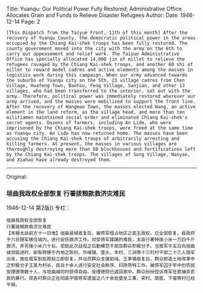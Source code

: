 Title: Yuanqu: Our Political Power Fully Restored; Administrative Office Allocates Grain and Funds to Relieve Disaster Refugees
Author:
Date: 1946-12-14
Page: 2

    [This Dispatch from the Taiyue Front, 11th of this month] After the recovery of Yuanqu County, the democratic political power in the areas occupied by the Chiang Kai-shek troops has been fully restored. The county government moved into the city with the army on the 6th to carry out appeasement and relief work. The Taiyue Administrative Office has specially allocated 14,000 jin of millet to relieve the refugees ravaged by the Chiang Kai-shek troops, and another 60 shi of millet to reward model cadres and active elements among the masses in logistics work during this campaign. When our army advanced towards the suburbs of Yuanqu city on the 5th, 23 village cadres from Chen Village, Huafeng Town, Baotou, Feng Village, Sanjian, and other 13 villages, who had been transferred to the interior, set out with the army. Therefore, political power was immediately restored wherever our army arrived, and the masses were mobilized to support the front line. After the recovery of Wangmao Town, the masses elected Wang, an active element in the land reform, as the village head, and more than ten militiamen maintained social order and eliminated Chiang Kai-shek's secret agents. Dozens of farmers, including An Lide, who were imprisoned by the Chiang Kai-shek troops, were freed at the same time as Yuanqu city. An Lide has now returned home. The masses have been accusing the Chiang Kai-shek troops of arbitrarily arresting and killing farmers. At present, the masses in various villages are thoroughly destroying more than 80 blockhouses and fortifications left by the Chiang Kai-shek troops. The villages of Song Village, Nanyao, and Xiahao have already destroyed them.



<hr /> 

Original: 


### 垣曲我政权全部恢复  行署拨粮款救济灾难民

1946-12-14
第2版()
专栏：

    垣曲我政权全部恢复
    行署拨粮款救济灾难民
    【本报太岳前方十一日电】垣曲县城收复后，被蒋军侵占地区之民主政权，已全部恢复，县政府于六日随军移住城内，进行安抚救济工作。对受蒋军蹂躏的难民，太岳行署特拨小米一万四千斤救济。并另拨小米六十石，奖励此次战役之后勤模范干部及群众积极分子。当我军于五日向垣曲城郊挺进时，即有转移于内地之陈村、华峰镇、堡头、丰村、三涧等十三村村干部二十三人随军出发，故在我军到处政权立即恢复，并动员群众支援前线。王茅镇收复后，群众即选土地改革中之积极分子王某为村长，民兵十余人进行安定社会秩序、扫除蒋特工作，被蒋军囚于牢中的农民安理德等数十人，与垣曲城同时获得自由。安理德现已返回家中。群众纷纷控诉蒋军任意捕杀农民的暴行。现各村群众正在彻底平毁蒋军遗留之八十余处堡垒工事，宋村、南窑、下毫等村已经平毁。
